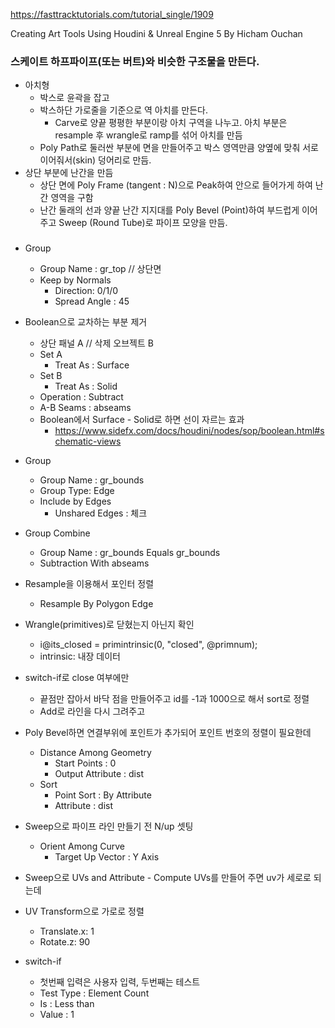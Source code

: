 
https://fasttracktutorials.com/tutorial_single/1909

Creating Art Tools Using Houdini & Unreal Engine 5
By Hicham Ouchan


### 스케이트 하프파이프(또는 버트)와 비슷한 구조물을 만든다.

- 아치형
  - 박스로 윤곽을 잡고
  - 박스하단 가로줄을 기준으로 역 아치를 만든다.
    - Carve로 양끝 평평한 부분이랑 아치 구역을 나누고. 아치 부분은 resample 후 wrangle로 ramp를 섞어 아치를 만듬
  - Poly Path로 둘러싼 부분에 면을 만들어주고 박스 영역만큼 양옆에 맞춰 서로 이어줘서(skin) 덩어리로 만듬.
- 상단 부분에 난간을 만듬
  - 상단 면에 Poly Frame (tangent : N)으로 Peak하여 안으로 들어가게 하여 난간 영역을 구함
  - 난간 둘래의 선과 양끝 난간 지지대를 Poly Bevel (Point)하여 부드럽게 이어주고 Sweep (Round Tube)로 파이프 모양을 만듬.



### 

- Group
  - Group Name : gr_top  // 상단면
  - Keep by Normals
    - Direction: 0/1/0
    - Spread Angle : 45

- Boolean으로 교차하는 부분 제거
  - 상단 패널 A // 삭제 오브젝트 B
  - Set A
    - Treat As : Surface
  - Set B
    - Treat As : Solid
  - Operation : Subtract
  - A-B Seams : abseams
  - Boolean에서 Surface - Solid로 하면 선이 자르는 효과
    - <https://www.sidefx.com/docs/houdini/nodes/sop/boolean.html#schematic-views>
- Group
  - Group Name : gr_bounds
  - Group Type: Edge
  - Include by Edges
    - Unshared Edges : 체크
- Group Combine
  - Group Name : gr_bounds Equals gr_bounds
  - Subtraction With abseams
- Resample을 이용해서 포인터 정렬
  - Resample By Polygon Edge
- Wrangle(primitives)로 닫혔는지 아닌지 확인
  - i@its_closed = primintrinsic(0, "closed", @primnum);
  - intrinsic: 내장 데이터
- switch-if로 close 여부에만
  - 끝점만 잡아서 바닥 점을 만들어주고 id를 -1과 1000으로 해서 sort로 정렬
  - Add로 라인을 다시 그려주고

- Poly Bevel하면 연결부위에 포인트가 추가되어 포인트 번호의 정렬이 필요한데
  - Distance Among Geometry
    - Start Points : 0
    - Output Attribute : dist
  - Sort
    - Point Sort : By Attribute
    - Attribute : dist

- Sweep으로 파이프 라인 만들기 전 N/up 셋팅
  - Orient Among Curve
    - Target Up Vector : Y Axis
- Sweep으로 UVs and Attribute - Compute UVs를 만들어 주면 uv가 세로로 되는데
- UV Transform으로 가로로 정렬
  - Translate.x: 1
  - Rotate.z: 90


- switch-if
  - 첫번째 입력은 사용자 입력, 두번째는 테스트
  - Test Type : Element Count
  - Is : Less than
  - Value : 1